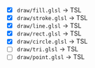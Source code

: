 - [x] `draw/fill.glsl` → TSL
- [x] `draw/stroke.glsl` → TSL
- [x] `draw/line.glsl` → TSL
- [x] `draw/rect.glsl` → TSL
- [x] `draw/circle.glsl` → TSL
- [ ] `draw/tri.glsl` → TSL
- [ ] `draw/point.glsl` → TSL
